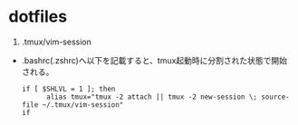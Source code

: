 # dotfiles
1. .tmux/vim-session
  + .bashrc(.zshrc)へ以下を記載すると、tmux起動時に分割された状態で開始される。
    ```
    if [ $SHLVL = 1 ]; then
          alias tmux="tmux -2 attach || tmux -2 new-session \; source-file ~/.tmux/vim-session"
    if
    ```
